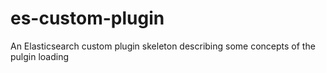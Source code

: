 es-custom-plugin
================

An Elasticsearch custom plugin skeleton describing some concepts of the pulgin loading
